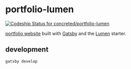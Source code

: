 # portfolio-lumen

[ ![Codeship Status for concreted/portfolio-lumen](https://app.codeship.com/projects/f9e36370-bf4c-0134-38df-0ef15c5d34cb/status?branch=master)](https://app.codeship.com/projects/196573)

[portfolio website](arichuang.com) built with [Gatsby](https://github.com/gatsbyjs/gatsby) and the [Lumen](https://github.com/wpioneer/gatsby-starter-lumen) starter.

## development

`gatsby develop`
